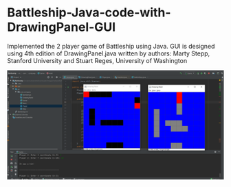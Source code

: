 # Battleship-Java-code-with-DrawingPanel-GUI

Implemented the 2 player game of Battleship using Java.
GUI is designed using 4th edition of DrawingPanel.java written by authors: Marty Stepp, Stanford University and Stuart Reges, University of Washington

![Battleship](https://github.com/SM1995/Battleship-Java-code-with-DrawingPanel-GUI/blob/master/Capture.PNG)
